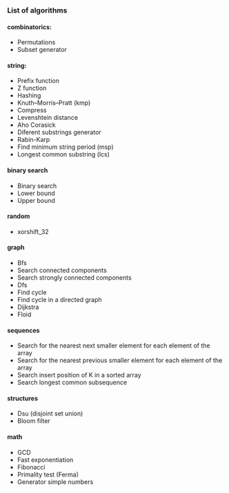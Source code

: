 ### List of algorithms

#### combinatorics:
 - Permutations
 - Subset generator
#### string:
- Prefix function
- Z function
- Hashing
- Knuth–Morris–Pratt (kmp)
- Compress
- Levenshtein distance
- Aho Corasick
- Diferent substrings generator
- Rabin-Karp
- Find minimum string period (msp)
- Longest common substring (lcs)
#### binary search
- Binary search
- Lower bound
- Upper bound
#### random
- xorshift_32
#### graph
- Bfs
- Search connected components
- Search strongly connected components
- Dfs
- Find cycle
- Find cycle in a directed graph
- Dijkstra
- Floid
#### sequences
- Search for the nearest next smaller element for each element of the array
- Search for the nearest previous smaller element for each element of the array
- Search insert position of K in a sorted array
- Search longest common subsequence
#### structures
- Dsu (disjoint set union)
- Bloom filter
#### math
- GCD
- Fast exponentiation
- Fibonacci
- Primality test (Ferma)
- Generator simple numbers
